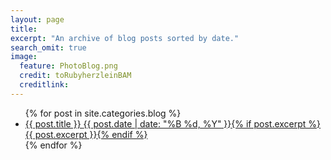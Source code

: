 ```yaml
---
layout: page
title: 
excerpt: "An archive of blog posts sorted by date."
search_omit: true
image:
  feature: PhotoBlog.png
  credit: toRubyherzleinBAM
  creditlink: 
---
```


<ul class="post-list">
{% for post in site.categories.blog %} 
  <li><article><a href="{{ site.url }}{{ post.url }}">{{ post.title }} <span class="entry-date"><time datetime="{{ post.date | date_to_xmlschema }}">{{ post.date | date: "%B %d, %Y" }}</time></span>{% if post.excerpt %} <span class="excerpt">{{ post.excerpt }}</span>{% endif %}</a></article></li>
{% endfor %}
</ul>
